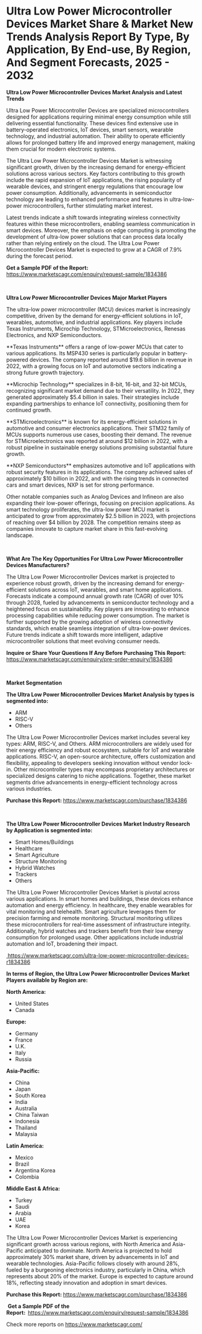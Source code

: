 <p><h1>Ultra Low Power Microcontroller Devices Market Share & Market New Trends Analysis Report By Type, By Application, By End-use, By Region, And Segment Forecasts, 2025 - 2032</h1></p><p><strong>Ultra Low Power Microcontroller Devices Market Analysis and Latest Trends</strong></p>
<p><p>Ultra Low Power Microcontroller Devices are specialized microcontrollers designed for applications requiring minimal energy consumption while still delivering essential functionality. These devices find extensive use in battery-operated electronics, IoT devices, smart sensors, wearable technology, and industrial automation. Their ability to operate efficiently allows for prolonged battery life and improved energy management, making them crucial for modern electronic systems.</p><p>The Ultra Low Power Microcontroller Devices Market is witnessing significant growth, driven by the increasing demand for energy-efficient solutions across various sectors. Key factors contributing to this growth include the rapid expansion of IoT applications, the rising popularity of wearable devices, and stringent energy regulations that encourage low power consumption. Additionally, advancements in semiconductor technology are leading to enhanced performance and features in ultra-low-power microcontrollers, further stimulating market interest.</p><p>Latest trends indicate a shift towards integrating wireless connectivity features within these microcontrollers, enabling seamless communication in smart devices. Moreover, the emphasis on edge computing is promoting the development of ultra-low power solutions that can process data locally rather than relying entirely on the cloud. The Ultra Low Power Microcontroller Devices Market is expected to grow at a CAGR of 7.9% during the forecast period.</p></p>
<p><strong>Get a Sample PDF of the Report:&nbsp;</strong> <a href="https://www.marketscagr.com/enquiry/request-sample/1834386?utm_campaign=2633&utm_medium=2&utm_source=Github&utm_content=ia&utm_term=28022025&utm_id=ultra-low-power-microcontroller-devices">https://www.marketscagr.com/enquiry/request-sample/1834386</a></p>
<p>&nbsp;</p>
<p><strong>Ultra Low Power Microcontroller Devices Major Market Players</strong></p>
<p><p>The ultra-low power microcontroller (MCU) devices market is increasingly competitive, driven by the demand for energy-efficient solutions in IoT, wearables, automotive, and industrial applications. Key players include Texas Instruments, Microchip Technology, STMicroelectronics, Renesas Electronics, and NXP Semiconductors.</p><p>**Texas Instruments** offers a range of low-power MCUs that cater to various applications. Its MSP430 series is particularly popular in battery-powered devices. The company reported around $19.6 billion in revenue in 2022, with a growing focus on IoT and automotive sectors indicating a strong future growth trajectory.</p><p>**Microchip Technology** specializes in 8-bit, 16-bit, and 32-bit MCUs, recognizing significant market demand due to their versatility. In 2022, they generated approximately $5.4 billion in sales. Their strategies include expanding partnerships to enhance IoT connectivity, positioning them for continued growth.</p><p>**STMicroelectronics** is known for its energy-efficient solutions in automotive and consumer electronics applications. Their STM32 family of MCUs supports numerous use cases, boosting their demand. The revenue for STMicroelectronics was reported at around $12 billion in 2022, with a robust pipeline in sustainable energy solutions promising substantial future growth.</p><p>**NXP Semiconductors** emphasizes automotive and IoT applications with robust security features in its applications. The company achieved sales of approximately $10 billion in 2022, and with the rising trends in connected cars and smart devices, NXP is set for strong performance.</p><p>Other notable companies such as Analog Devices and Infineon are also expanding their low-power offerings, focusing on precision applications. As smart technology proliferates, the ultra-low power MCU market is anticipated to grow from approximately $2.5 billion in 2023, with projections of reaching over $4 billion by 2028. The competition remains steep as companies innovate to capture market share in this fast-evolving landscape.</p></p>
<p>&nbsp;</p>
<p><strong>What Are The Key Opportunities For Ultra Low Power Microcontroller Devices Manufacturers?</strong></p>
<p><p>The Ultra Low Power Microcontroller Devices market is projected to experience robust growth, driven by the increasing demand for energy-efficient solutions across IoT, wearables, and smart home applications. Forecasts indicate a compound annual growth rate (CAGR) of over 10% through 2028, fueled by advancements in semiconductor technology and a heightened focus on sustainability. Key players are innovating to enhance processing capabilities while reducing power consumption. The market is further supported by the growing adoption of wireless connectivity standards, which enable seamless integration of ultra-low-power devices. Future trends indicate a shift towards more intelligent, adaptive microcontroller solutions that meet evolving consumer needs.</p></p>
<p><strong>Inquire or Share Your Questions If Any Before Purchasing This Report:</strong> <a href="https://www.marketscagr.com/enquiry/pre-order-enquiry/1834386?utm_campaign=2633&utm_medium=2&utm_source=Github&utm_content=ia&utm_term=28022025&utm_id=ultra-low-power-microcontroller-devices">https://www.marketscagr.com/enquiry/pre-order-enquiry/1834386</a></p>
<p>&nbsp;</p>
<p><strong>Market Segmentation</strong></p>
<p><strong>The Ultra Low Power Microcontroller Devices Market Analysis by types is segmented into:</strong></p>
<p><ul><li>ARM</li><li>RISC-V</li><li>Others</li></ul></p>
<p><p>The Ultra Low Power Microcontroller Devices market includes several key types: ARM, RISC-V, and Others. ARM microcontrollers are widely used for their energy efficiency and robust ecosystem, suitable for IoT and wearable applications. RISC-V, an open-source architecture, offers customization and flexibility, appealing to developers seeking innovation without vendor lock-in. Other microcontroller types may encompass proprietary architectures or specialized designs catering to niche applications. Together, these market segments drive advancements in energy-efficient technology across various industries.</p></p>
<p><strong>Purchase this Report:&nbsp;</strong><a href="https://www.marketscagr.com/purchase/1834386?utm_campaign=2633&utm_medium=2&utm_source=Github&utm_content=ia&utm_term=28022025&utm_id=ultra-low-power-microcontroller-devices">https://www.marketscagr.com/purchase/1834386</a></p>
<p>&nbsp;</p>
<p><strong>The Ultra Low Power Microcontroller Devices Market Industry Research by Application is segmented into:</strong></p>
<p><ul><li>Smart Homes/Buildings</li><li>Healthcare</li><li>Smart Agriculture</li><li>Structure Monitoring</li><li>Hybrid Watches</li><li>Trackers</li><li>Others</li></ul></p>
<p><p>The Ultra Low Power Microcontroller Devices Market is pivotal across various applications. In smart homes and buildings, these devices enhance automation and energy efficiency. In healthcare, they enable wearables for vital monitoring and telehealth. Smart agriculture leverages them for precision farming and remote monitoring. Structural monitoring utilizes these microcontrollers for real-time assessment of infrastructure integrity. Additionally, hybrid watches and trackers benefit from their low energy consumption for prolonged usage. Other applications include industrial automation and IoT, broadening their impact.</p></p>
<p><a href="https://www.marketscagr.com/ultra-low-power-microcontroller-devices-r1834386?utm_campaign=2633&utm_medium=2&utm_source=Github&utm_content=ia&utm_term=28022025&utm_id=ultra-low-power-microcontroller-devices">&nbsp;https://www.marketscagr.com/ultra-low-power-microcontroller-devices-r1834386</a></p>
<p><strong>In terms of Region, the Ultra Low Power Microcontroller Devices Market Players available by Region are:</strong></p>
<p>
    <p> <strong> North America: </strong>
        <ul>
            <li>United States</li>
            <li>Canada</li>
        </ul>
        </p> 
    <p> <strong> Europe: </strong>
        <ul>
            <li>Germany</li>
            <li>France</li>
            <li>U.K.</li>
            <li>Italy</li>
            <li>Russia</li>
        </ul>
        </p> 
    <p> <strong> Asia-Pacific: </strong>
        <ul>
            <li>China</li>
            <li>Japan</li>
            <li>South Korea</li>
            <li>India</li>
            <li>Australia</li>
            <li>China Taiwan</li>
            <li>Indonesia</li>
            <li>Thailand</li>
            <li>Malaysia</li>
        </ul>
        </p> 
    <p> <strong> Latin America: </strong>
        <ul>
            <li>Mexico</li>
            <li>Brazil</li>
            <li>Argentina Korea</li>
            <li>Colombia</li>
        </ul>
        </p> 
    <p> <strong> Middle East & Africa: </strong>
        <ul>
            <li>Turkey</li>
            <li>Saudi</li>
            <li>Arabia</li>
            <li>UAE</li>
            <li>Korea</li>
        </ul>
    </p>
    </p>
<p><p>The Ultra Low Power Microcontroller Devices Market is experiencing significant growth across various regions, with North America and Asia-Pacific anticipated to dominate. North America is projected to hold approximately 30% market share, driven by advancements in IoT and wearable technologies. Asia-Pacific follows closely with around 28%, fueled by a burgeoning electronics industry, particularly in China, which represents about 20% of the market. Europe is expected to capture around 18%, reflecting steady innovation and adoption in smart devices.</p></p>
<p><strong>Purchase this Report: </strong><a href="https://www.marketscagr.com/purchase/1834386?utm_campaign=2633&utm_medium=2&utm_source=Github&utm_content=ia&utm_term=28022025&utm_id=ultra-low-power-microcontroller-devices">https://www.marketscagr.com/purchase/1834386</a></p>
<p>&nbsp;<strong>Get a Sample PDF of the Report:&nbsp;&nbsp;</strong><a href="https://www.marketscagr.com/enquiry/request-sample/1834386?utm_campaign=2633&utm_medium=2&utm_source=Github&utm_content=ia&utm_term=28022025&utm_id=ultra-low-power-microcontroller-devices">https://www.marketscagr.com/enquiry/request-sample/1834386</a></p>
<p><strong></strong></p>
<p>Check more reports on <a href="https://www.marketscagr.com/?utm_campaign=2633&utm_medium=2&utm_source=Github&utm_content=ia&utm_term=28022025&utm_id=ultra-low-power-microcontroller-devices">https://www.marketscagr.com/</a></p>